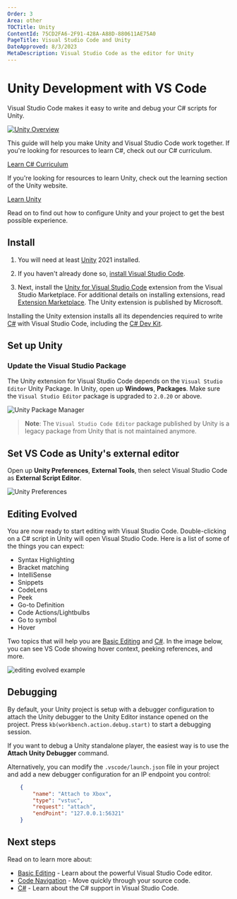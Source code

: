 ```yaml
---
Order: 3
Area: other
TOCTitle: Unity
ContentId: 75CD2FA6-2F91-428A-A88D-880611AE75A0
PageTitle: Visual Studio Code and Unity
DateApproved: 8/3/2023
MetaDescription: Visual Studio Code as the editor for Unity
---
```

# Unity Development with VS Code

Visual Studio Code makes it easy to write and debug your C# scripts for Unity.

[![Unity Overview](images/unity/unity-overview.png)](/assets/docs/other/unity/unity-overview.png)

This guide will help you make Unity and Visual Studio Code work together. If you're looking for resources to learn C#, check out our C# curriculum.

<a class="install-extension-btn" href="https://aka.ms/selfguidedcsharp">Learn C# Curriculum</a>

If you're looking for resources to learn Unity, check out the learning section of the Unity website.

<a class="install-extension-btn" href="https://unity.com/learn">Learn Unity</a>

Read on to find out how to configure Unity and your project to get the best possible experience.

## Install

1. You will need at least [Unity](https://www.unity.com) 2021 installed.

1. If you haven't already done so, [install Visual Studio Code](https://code.visualstudio.com).

1. Next, install the [Unity for Visual Studio Code](https://aka.ms/vscode-unity) extension from the Visual Studio Marketplace. For additional details on installing extensions, read [Extension Marketplace](/docs/editor/extension-marketplace.md). The Unity extension is published by Microsoft.

Installing the Unity extension installs all its dependencies required to write [C#](/docs/languages/csharp.md) with Visual Studio Code, including the [C# Dev Kit](https://marketplace.visualstudio.com/items?itemName=ms-dotnettools.csdevkit).

## Set up Unity

### Update the Visual Studio Package

The Unity extension for Visual Studio Code depends on the `Visual Studio Editor` Unity Package. In Unity, open up **Windows**, **Packages**. Make sure the `Visual Studio Editor` package is upgraded to `2.0.20` or above.

![Unity Package Manager](images/unity/unity-packagemanager.png)

> **Note**: The `Visual Studio Code Editor` package published by Unity is a legacy package from Unity that is not maintained anymore.

## Set VS Code as Unity's external editor

Open up **Unity Preferences**, **External Tools**, then select Visual Studio Code as **External Script Editor**.

![Unity Preferences](images/unity/unity-externaltools.png)

## Editing Evolved

You are now ready to start editing with Visual Studio Code. Double-clicking on a C# script in Unity will open Visual Studio Code. Here is a list of some of the things you can expect:

* Syntax Highlighting
* Bracket matching
* IntelliSense
* Snippets
* CodeLens
* Peek
* Go-to Definition
* Code Actions/Lightbulbs
* Go to symbol
* Hover

Two topics that will help you are [Basic Editing](/docs/editor/codebasics.md) and [C#](/docs/languages/csharp.md). In the image below, you can see VS Code showing hover context, peeking references, and more.

![editing evolved example](images/unity/peekreferences.png)

## Debugging

By default, your Unity project is setup with a debugger configuration to attach the Unity debugger to the Unity Editor instance opened on the project. Press `kb(workbench.action.debug.start)` to start a debugging session.

If you want to debug a Unity standalone player, the easiest way is to use the **Attach Unity Debugger** command.

Alternatively, you can modify the `.vscode/launch.json` file in your project and add a new debugger configuration for an IP endpoint you control:

```json
    {
        "name": "Attach to Xbox",
        "type": "vstuc",
        "request": "attach",
        "endPoint": "127.0.0.1:56321"
    }
```

## Next steps

Read on to learn more about:

* [Basic Editing](/docs/editor/codebasics.md) - Learn about the powerful Visual Studio Code editor.
* [Code Navigation](/docs/editor/editingevolved.md) - Move quickly through your source code.
* [C#](/docs/languages/csharp.md) - Learn about the C# support in Visual Studio Code.
